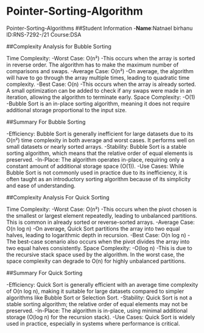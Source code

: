 # Pointer-Sorting-Algorithm
Pointer-Sorting-Algorithms
##Student Information
-**Name**:Natnael birhanu ID:RNS-7292-/21 Course:DSA

##Complexity Analysis for Bubble Sorting

Time Complexity: -Worst Case: O(n²) -This occurs when the array is sorted in reverse order.
The algorithm has to make the maximum number of comparisons and swaps. -Average Case: O(n²) -On average, 
the algorithm will have to go through the array multiple times, leading to quadratic time complexity. -Best Case: O(n) 
-This occurs when the array is already sorted.
A small optimization can be added to check if any swaps were made in an iteration, allowing the algorithm to terminate early.
Space Complexity: -O(1) -Bubble Sort is an in-place sorting algorithm, meaning it does not require additional storage proportional to the input size.

##Summary For Bubble Sorting

-Efficiency: Bubble Sort is generally inefficient for large datasets due to its O(n²) time complexity in both average and worst cases. It performs well on small datasets or nearly sorted arrays.
-Stability: Bubble Sort is a stable sorting algorithm, which means that the relative order of equal elements is preserved.
-In-Place: The algorithm operates in-place, requiring only a constant amount of additional storage space (O(1)).
-Use Cases: While Bubble Sort is not commonly used in practice due to its inefficiency, it is often taught as an introductory sorting algorithm because of its simplicity and ease of understanding.

##Complexity Analysis For Quick Sorting

Time Complexity: -Worst Case: O(n²) -This occurs when the pivot chosen is the smallest or largest element repeatedly, leading to unbalanced partitions. 
This is common in already sorted or reverse-sorted arrays. 
-Average Case: O(n log n) -On average, Quick Sort partitions the array into two equal halves, leading to logarithmic depth in recursion. 
-Best Case: O(n log n) -The best-case scenario also occurs when the pivot divides the array into two equal halves consistently.
Space Complexity: -O(log n) -This is due to the recursive stack space used by the algorithm. In the worst case, the space complexity can degrade to O(n) for highly unbalanced partitions.

##Summary For Quick Sorting

-Efficiency: Quick Sort is generally efficient with an average time complexity of O(n log n), making it suitable for large datasets compared to simpler algorithms like Bubble Sort or Selection Sort.
-Stability: Quick Sort is not a stable sorting algorithm; the relative order of equal elements may not be preserved.
-In-Place: The algorithm is in-place, using minimal additional storage (O(log n) for the recursion stack).
-Use Cases: Quick Sort is widely used in practice, especially in systems where performance is critical. 
